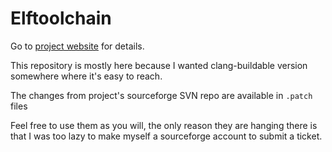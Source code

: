 Elftoolchain
============

Go to [project website](elftoolchain.sourceforge.net) for details.

This repository is mostly here because I wanted clang-buildable
version somewhere where it's easy to reach.

The changes from project's sourceforge SVN repo are available in
`.patch` files

Feel free to use them as you will, the only reason they are hanging
there is that I was too lazy to make myself a sourceforge account
to submit a ticket.
